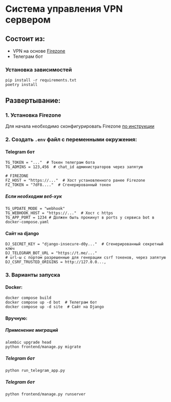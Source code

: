 # Система управления VPN сервером

## Состоит из:
- VPN на основе [Firezone](https://www.firezone.dev/)
- Телеграм бот

### Установка зависимостей
```
pip install -r requirements.txt
poetry install
```



## Развертывание:

### 1. Установка Firezone
Для начала необходимо сконфигурировать Firezone [по инструкции](https://www.firezone.dev/docs/deploy)


### 2. Создать `.env` файл с переменными окружения:
#### Telegram бот
```
TG_TOKEN = "..."  # Токен телеграм бота
TG_ADMINS = 123,456  # chat_id администраторов через запятую 

# FIREZONE
FZ_HOST = "https://..."  # Хост установленного ранее Firezone
FZ_TOKEN = "7dF8...."  # Сгенерированный токен
```
##### _Если необходим веб-хук_ 
```
TG_UPDATE_MODE = "webhook"
TG_WEBHOOK_HOST = "https://..."  # Хост с https
TG_APP_PORT = 1234 # Должен быть прокинут в ports у сервиса bot в docker-compose.yaml
```
#### Сайт на django
```
DJ_SECRET_KEY = "django-insecure-d0y..."  # Сгенерированный секретный ключ
DJ_TELEGRAM_BOT_URL = "https://t.me/..."
# url-ы с портом разрешенные для генерации csrf токенов, через запятую
DJ_CSRF_TRUSTED_ORIGINS = http://127.0.0..., 
```


### 3. Варианты запуска
#### Docker:
```
docker compose build
docker compose up -d bot  # Телеграм бот
docker compose up -d site  # Сайт на Django
```

#### Вручную:
##### Применение миграций
```
alembic upgrade head
python frontend/manage.py migrate
```
##### Telegram бот
```
python run_telegram_app.py
```
##### Telegram бот
```
python frontend/manage.py runserver
```
